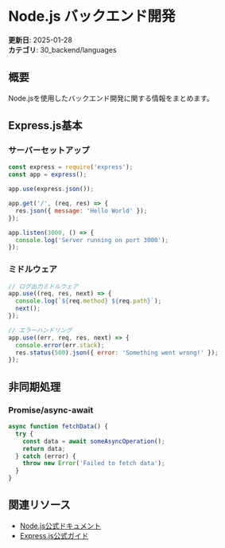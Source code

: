 # Node.js バックエンド開発

**更新日**: 2025-01-28  
**カテゴリ**: 30_backend/languages  

## 概要
Node.jsを使用したバックエンド開発に関する情報をまとめます。

## Express.js基本

### サーバーセットアップ
```javascript
const express = require('express');
const app = express();

app.use(express.json());

app.get('/', (req, res) => {
  res.json({ message: 'Hello World' });
});

app.listen(3000, () => {
  console.log('Server running on port 3000');
});
```

### ミドルウェア
```javascript
// ログ出力ミドルウェア
app.use((req, res, next) => {
  console.log(`${req.method} ${req.path}`);
  next();
});

// エラーハンドリング
app.use((err, req, res, next) => {
  console.error(err.stack);
  res.status(500).json({ error: 'Something went wrong!' });
});
```

## 非同期処理

### Promise/async-await
```javascript
async function fetchData() {
  try {
    const data = await someAsyncOperation();
    return data;
  } catch (error) {
    throw new Error('Failed to fetch data');
  }
}
```

## 関連リソース
- [Node.js公式ドキュメント](https://nodejs.org/docs)
- [Express.js公式ガイド](https://expressjs.com)